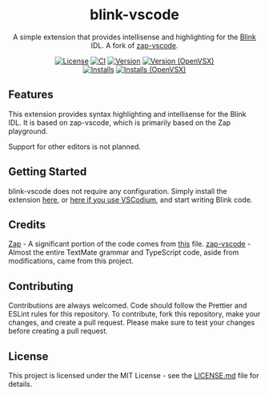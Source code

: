 <!-- markdownlint-disable MD033 -->
<!-- markdownlint-disable MD041 -->
<div align="center">

# blink-vscode

A simple extension that provides intellisense and highlighting for the [Blink](https://github.com/1Axen/blink) IDL. A fork of [zap-vscode](https://github.com/VirtualButFake/zap-vscode).

[![License](https://img.shields.io/github/license/checkraisefold/blink-vscode)](https://github.com/checkraisefold/blink-vscode/blob/master/LICENSE.md)
[![CI](https://github.com/checkraisefold/blink-vscode/actions/workflows/ci.yaml/badge.svg)](https://github.com/checkraisefold/blink-vscode/actions)
[![Version](https://img.shields.io/visual-studio-marketplace/v/checkraisefold.blink-vscode)](https://marketplace.visualstudio.com/items?itemName=checkraisefold.blink-vscode)
[![Version (OpenVSX)](https://img.shields.io/open-vsx/v/checkraisefold/blink-vscode?label=openvsx%20version)](https://marketplace.visualstudio.com/items?itemName=checkraisefold.blink-vscode)\
[![Installs](https://img.shields.io/visual-studio-marketplace/d/checkraisefold.blink-vscode)](https://marketplace.visualstudio.com/items?itemName=checkraisefold.blink-vscode)
[![Installs (OpenVSX)](https://img.shields.io/open-vsx/dt/checkraisefold/blink-vscode?label=openvsx%20downloads)](https://marketplace.visualstudio.com/items?itemName=checkraisefold.blink-vscode)

</div>

## Features

This extension provides syntax highlighting and intellisense for the Blink IDL. It is based on zap-vscode, which is primarily based on the Zap playground.

Support for other editors is not planned.

## Getting Started

blink-vscode does not require any configuration. Simply install the extension [here](https://marketplace.visualstudio.com/items?itemName=checkraisefold.blink-vscode), or [here if you use VSCodium](https://open-vsx.org/extension/checkraisefold/blink-vscode), and start writing Blink code.

## Credits

[Zap](https://github.com/red-blox/zap) - A significant portion of the code comes from [this](https://github.com/red-blox/zap/blob/main/docs/.vitepress/components/Editor.vue) file.
[zap-vscode](https://github.com/VirtualButFake/zap-vscode) - Almost the entire TextMate grammar and TypeScript code, aside from modifications, came from this project.

## Contributing

Contributions are always welcomed. Code should follow the Prettier and ESLint rules for this repository. To contribute, fork this repository, make your changes, and create a pull request. Please make sure to test your changes before creating a pull request.

## License

This project is licensed under the MIT License - see the [LICENSE.md](https://github.com/checkraisefold/blink-vscode/blob/master/LICENSE.md) file for details.
